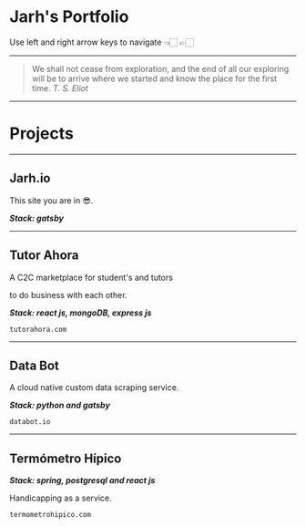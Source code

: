# Jarh's Portfolio

Use left and right arrow keys to navigate 👈🏻 👉🏻

---

> We shall not cease from exploration, 
> and the end of all our exploring will be
> to arrive where we started and
> know the place for the first time.
> <cite>T. S. Eliot</cite>

---

# Projects

---

## Jarh.io

This site you are in 😎.

__*Stack: gatsby*__

---

## Tutor Ahora

A C2C marketplace for student's and tutors

to do business with each other.

__*Stack: react js, mongoDB, express js*__

    tutorahora.com

---

## Data Bot

A cloud native custom data scraping service.

__*Stack: python and gatsby*__

    databot.io

---

## Termómetro Hípico

__*Stack: spring, postgresql and react js*__

Handicapping as a service.

    termometrohipico.com